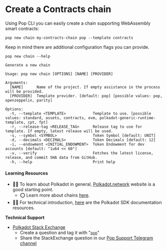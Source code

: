 # Create a Contracts chain

Using Pop CLI you can easily create a chain supporting WebAssembly smart contracts:

```shell
pop new chain my-contracts-chain pop --template contracts
```

Keep in mind there are additional configuration flags you can provide.

```
pop new chain --help

Generate a new chain

Usage: pop new chain [OPTIONS] [NAME] [PROVIDER]

Arguments:
  [NAME]      Name of the project. If empty assistance in the process will be provided.
  [PROVIDER]  Template provider. [default: pop] [possible values: pop, openzeppelin, parity]

Options:
  -t, --template <TEMPLATE>            Template to use. [possible values: standard, assets, contracts, evm, polkadot-generic-runtime-template, cpt, fpt]
  -r, --release-tag <RELEASE_TAG>      Release tag to use for template. If empty, latest release will be used.
  -s, --symbol <SYMBOL>                Token Symbol [default: UNIT]
  -d, --decimals <DECIMALS>            Token Decimals [default: 12]
  -i, --endowment <INITIAL_ENDOWMENT>  Token Endowment for dev accounts [default: "1u64 << 60"]
  -v, --verify                         Fetches the latest license, release, and commit SHA data from GitHub.
  -h, --help                           Print help
```

#### Learning Resources

* 🧑‍🏫 To learn about Polkadot in general, [Polkadot.network](https://polkadot.network/) website is a good starting point.
  * ⭕ Learn more about chains [here](https://wiki.polkadot.network/docs/learn-parachains).
* 🧑‍🔧 For technical introduction, [here](https://github.com/paritytech/polkadot-sdk#-documentation) are the Polkadot SDK documentation resources.

**Technical Support**

* [Polkadot Stack Exchange](https://polkadot.stackexchange.com/)
  * Create a question and tag it with "[`pop`](https://substrate.stackexchange.com/tags/pop/info)"
  * Share the StackExchange question in our [Pop Support Telegram channel](https://t.me/pop\_support)
